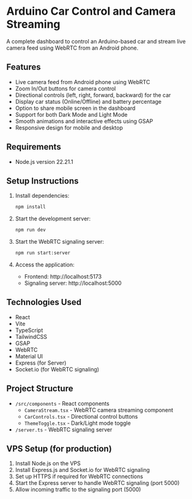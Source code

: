 # Arduino Car Control and Camera Streaming

A complete dashboard to control an Arduino-based car and stream live camera feed using WebRTC from an Android phone.

## Features

- Live camera feed from Android phone using WebRTC
- Zoom In/Out buttons for camera control
- Directional controls (left, right, forward, backward) for the car
- Display car status (Online/Offline) and battery percentage
- Option to share mobile screen in the dashboard
- Support for both Dark Mode and Light Mode
- Smooth animations and interactive effects using GSAP
- Responsive design for mobile and desktop

## Requirements

- Node.js version 22.21.1

## Setup Instructions

1. Install dependencies:
   ```bash
   npm install
   ```

2. Start the development server:
   ```bash
   npm run dev
   ```

3. Start the WebRTC signaling server:
   ```bash
   npm run start:server
   ```

4. Access the application:
   - Frontend: http://localhost:5173
   - Signaling server: http://localhost:5000

## Technologies Used

- React
- Vite
- TypeScript
- TailwindCSS
- GSAP
- WebRTC
- Material UI
- Express (for Server)
- Socket.io (for WebRTC signaling)

## Project Structure

- `/src/components` - React components
  - `CameraStream.tsx` - WebRTC camera streaming component
  - `CarControls.tsx` - Directional control buttons
  - `ThemeToggle.tsx` - Dark/Light mode toggle
- `/server.ts` - WebRTC signaling server

## VPS Setup (for production)

1. Install Node.js on the VPS
2. Install Express.js and Socket.io for WebRTC signaling
3. Set up HTTPS if required for WebRTC connections
4. Start the Express server to handle WebRTC signaling (port 5000)
5. Allow incoming traffic to the signaling port (5000)
